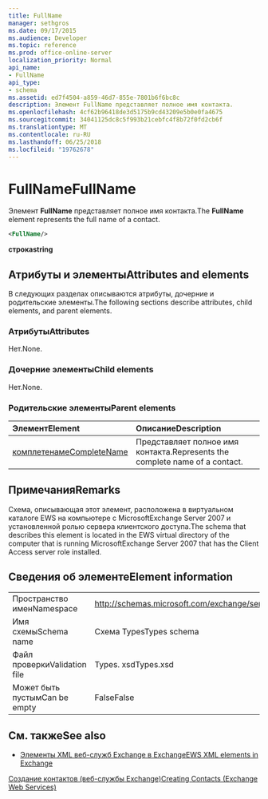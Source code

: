 ```yaml
---
title: FullName
manager: sethgros
ms.date: 09/17/2015
ms.audience: Developer
ms.topic: reference
ms.prod: office-online-server
localization_priority: Normal
api_name:
- FullName
api_type:
- schema
ms.assetid: ed7f4504-a859-46d7-855e-7801b6f6bc8c
description: Элемент FullName представляет полное имя контакта.
ms.openlocfilehash: 4cf62b96418de3d5175b9cd43209e5b0e0fa4675
ms.sourcegitcommit: 34041125dc8c5f993b21cebfc4f8b72f0fd2cb6f
ms.translationtype: MT
ms.contentlocale: ru-RU
ms.lasthandoff: 06/25/2018
ms.locfileid: "19762678"
---
```

# <a name="fullname"></a><span data-ttu-id="713c2-103">FullName</span><span class="sxs-lookup"><span data-stu-id="713c2-103">FullName</span></span>

<span data-ttu-id="713c2-104">Элемент **FullName** представляет полное имя контакта.</span><span class="sxs-lookup"><span data-stu-id="713c2-104">The **FullName** element represents the full name of a contact.</span></span> 
  
```xml
<FullName/>
```

 <span data-ttu-id="713c2-105">**строка**</span><span class="sxs-lookup"><span data-stu-id="713c2-105">**string**</span></span>
## <a name="attributes-and-elements"></a><span data-ttu-id="713c2-106">Атрибуты и элементы</span><span class="sxs-lookup"><span data-stu-id="713c2-106">Attributes and elements</span></span>

<span data-ttu-id="713c2-107">В следующих разделах описываются атрибуты, дочерние и родительские элементы.</span><span class="sxs-lookup"><span data-stu-id="713c2-107">The following sections describe attributes, child elements, and parent elements.</span></span>
  
### <a name="attributes"></a><span data-ttu-id="713c2-108">Атрибуты</span><span class="sxs-lookup"><span data-stu-id="713c2-108">Attributes</span></span>

<span data-ttu-id="713c2-109">Нет.</span><span class="sxs-lookup"><span data-stu-id="713c2-109">None.</span></span>
  
### <a name="child-elements"></a><span data-ttu-id="713c2-110">Дочерние элементы</span><span class="sxs-lookup"><span data-stu-id="713c2-110">Child elements</span></span>

<span data-ttu-id="713c2-111">Нет.</span><span class="sxs-lookup"><span data-stu-id="713c2-111">None.</span></span>
  
### <a name="parent-elements"></a><span data-ttu-id="713c2-112">Родительские элементы</span><span class="sxs-lookup"><span data-stu-id="713c2-112">Parent elements</span></span>

|<span data-ttu-id="713c2-113">**Элемент**</span><span class="sxs-lookup"><span data-stu-id="713c2-113">**Element**</span></span>|<span data-ttu-id="713c2-114">**Описание**</span><span class="sxs-lookup"><span data-stu-id="713c2-114">**Description**</span></span>|
|:-----|:-----|
|[<span data-ttu-id="713c2-115">комплетенаме</span><span class="sxs-lookup"><span data-stu-id="713c2-115">CompleteName</span></span>](completename.md) <br/> |<span data-ttu-id="713c2-116">Представляет полное имя контакта.</span><span class="sxs-lookup"><span data-stu-id="713c2-116">Represents the complete name of a contact.</span></span>  <br/> |
   
## <a name="remarks"></a><span data-ttu-id="713c2-117">Примечания</span><span class="sxs-lookup"><span data-stu-id="713c2-117">Remarks</span></span>

<span data-ttu-id="713c2-118">Схема, описывающая этот элемент, расположена в виртуальном каталоге EWS на компьютере с MicrosoftExchange Server 2007 и установленной ролью сервера клиентского доступа.</span><span class="sxs-lookup"><span data-stu-id="713c2-118">The schema that describes this element is located in the EWS virtual directory of the computer that is running MicrosoftExchange Server 2007 that has the Client Access server role installed.</span></span>
  
## <a name="element-information"></a><span data-ttu-id="713c2-119">Сведения об элементе</span><span class="sxs-lookup"><span data-stu-id="713c2-119">Element information</span></span>

|||
|:-----|:-----|
|<span data-ttu-id="713c2-120">Пространство имен</span><span class="sxs-lookup"><span data-stu-id="713c2-120">Namespace</span></span>  <br/> |http://schemas.microsoft.com/exchange/services/2006/types  <br/> |
|<span data-ttu-id="713c2-121">Имя схемы</span><span class="sxs-lookup"><span data-stu-id="713c2-121">Schema name</span></span>  <br/> |<span data-ttu-id="713c2-122">Схема Types</span><span class="sxs-lookup"><span data-stu-id="713c2-122">Types schema</span></span>  <br/> |
|<span data-ttu-id="713c2-123">Файл проверки</span><span class="sxs-lookup"><span data-stu-id="713c2-123">Validation file</span></span>  <br/> |<span data-ttu-id="713c2-124">Types. xsd</span><span class="sxs-lookup"><span data-stu-id="713c2-124">Types.xsd</span></span>  <br/> |
|<span data-ttu-id="713c2-125">Может быть пустым</span><span class="sxs-lookup"><span data-stu-id="713c2-125">Can be empty</span></span>  <br/> |<span data-ttu-id="713c2-126">False</span><span class="sxs-lookup"><span data-stu-id="713c2-126">False</span></span>  <br/> |
   
## <a name="see-also"></a><span data-ttu-id="713c2-127">См. также</span><span class="sxs-lookup"><span data-stu-id="713c2-127">See also</span></span>



- [<span data-ttu-id="713c2-128">Элементы XML веб-служб Exchange в Exchange</span><span class="sxs-lookup"><span data-stu-id="713c2-128">EWS XML elements in Exchange</span></span>](ews-xml-elements-in-exchange.md)


[<span data-ttu-id="713c2-129">Создание контактов (веб-службы Exchange)</span><span class="sxs-lookup"><span data-stu-id="713c2-129">Creating Contacts (Exchange Web Services)</span></span>](http://msdn.microsoft.com/library/4845917e-70d1-481c-bbd7-011ec6571789%28Office.15%29.aspx)

